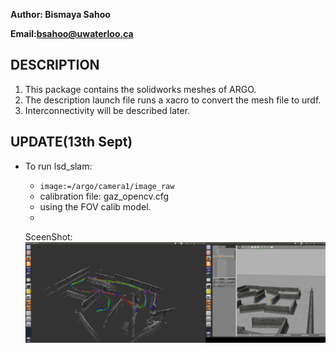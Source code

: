 **Author: Bismaya Sahoo**

**Email:bsahoo@uwaterloo.ca**

**DESCRIPTION**
---------------

1. This package contains the solidworks meshes of ARGO. 
2. The description launch file runs a xacro to convert the mesh file to urdf.
3. Interconnectivity will be described later.

**UPDATE(13th Sept)**
---------------------

* To run lsd_slam: 

  * ```image:=/argo/camera1/image_raw ```
  * calibration file: gaz_opencv.cfg
  * using the FOV calib model.
  * 
  
	SceenShot:![alt text](https://github.com/LordBismaya/argo_description/blob/master/Screenshot.png "LSD_ARGO_GAZEBO")


